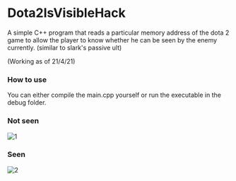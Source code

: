 # Dota2IsVisibleHack

A simple C++ program that reads a particular memory address of the dota 2 game to allow the player to know whether he can be seen by the enemy currently. (similar to slark's passive ult)

(Working as of 21/4/21)

### How to use
You can either compile the main.cpp yourself or run the executable in the debug folder.

### Not seen
![1](https://user-images.githubusercontent.com/63487456/115535417-50a54000-a2cb-11eb-861d-1ae43f23b7fc.PNG)

### Seen
![2](https://user-images.githubusercontent.com/63487456/115535519-661a6a00-a2cb-11eb-9ce4-5e025da631eb.PNG)
